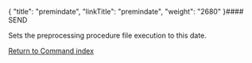 {
    "title": "premindate",
    "linkTitle": "premindate",
    "weight": "2680"
}#### SEND

Sets the preprocessing procedure file execution to this date.

[Return to Command index](../../)
